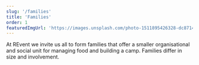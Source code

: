 ```yaml
---
slug: '/families'
title: 'Families'
order: 1
featuredImgUrl: 'https://images.unsplash.com/photo-1511895426328-dc8714191300?ixid=MnwxMjA3fDB8MHxwaG90by1wYWdlfHx8fGVufDB8fHx8&ixlib=rb-1.2.1&auto=format&fit=crop&w=1050&q=80'
---
```


At REvent we invite us all to form families that offer a smaller organisational and social unit for managing food and building a camp. Families differ in size and involvement.

<!-- <a href="https://tinyurl.com/4wya2zwt" target="_blank"><h3 style="text-align: center;">Register your family or connect to one of the established families here.
</h3></a> -->
